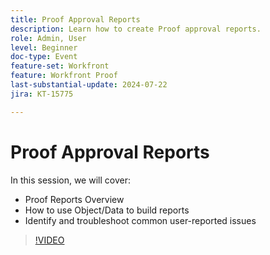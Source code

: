 ```yaml
---
title: Proof Approval Reports
description: Learn how to create Proof approval reports.
role: Admin, User
level: Beginner
doc-type: Event
feature-set: Workfront
feature: Workfront Proof
last-substantial-update: 2024-07-22
jira: KT-15775

---
```

# Proof Approval Reports

In this session, we will cover: 

* Proof Reports Overview
* How to use Object/Data to build reports
* Identify and troubleshoot common user-reported issues

>[!VIDEO](https://video.tv.adobe.com/v/3430509/?learn=on)
